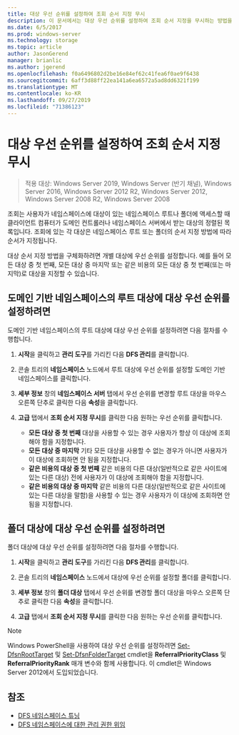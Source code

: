 ```yaml
---
title: 대상 우선 순위를 설정하여 조회 순서 지정 무시
description: 이 문서에서는 대상 우선 순위를 설정하여 조회 순서 지정을 무시하는 방법을 설명합니다.
ms.date: 6/5/2017
ms.prod: windows-server
ms.technology: storage
ms.topic: article
author: JasonGerend
manager: brianlic
ms.author: jgerend
ms.openlocfilehash: f0a6496802d2be16e84ef62c41fea6f0ae9f6438
ms.sourcegitcommit: 6aff3d88ff22ea141a6ea6572a5ad8dd6321f199
ms.translationtype: MT
ms.contentlocale: ko-KR
ms.lasthandoff: 09/27/2019
ms.locfileid: "71386123"
---
```

# <a name="set-target-priority-to-override-referral-ordering"></a>대상 우선 순위를 설정하여 조회 순서 지정 무시

> 적용 대상: Windows Server 2019, Windows Server (반기 채널), Windows Server 2016, Windows Server 2012 R2, Windows Server 2012, Windows Server 2008 R2, Windows Server 2008

조회는 사용자가 네임스페이스에 대상이 있는 네임스페이스 루트나 폴더에 액세스할 때 클라이언트 컴퓨터가 도메인 컨트롤러나 네임스페이스 서버에서 받는 대상의 정렬된 목록입니다. 조회에 있는 각 대상은 네임스페이스 루트 또는 폴더의 순서 지정 방법에 따라 순서가 지정됩니다. 

대상 순서 지정 방법을 구체화하려면 개별 대상에 우선 순위를 설정합니다. 예를 들어 모든 대상 중 첫 번째, 모든 대상 중 마지막 또는 같은 비용의 모든 대상 중 첫 번째(또는 마지막)로 대상을 지정할 수 있습니다.

## <a name="to-set-target-priority-on-a-root-target-for-a-domain-based-namespace"></a>도메인 기반 네임스페이스의 루트 대상에 대상 우선 순위를 설정하려면

도메인 기반 네임스페이스의 루트 대상에 대상 우선 순위를 설정하려면 다음 절차를 수행합니다.

1.  **시작**을 클릭하고 **관리 도구**를 가리킨 다음 **DFS 관리**를 클릭합니다.

2.  콘솔 트리의 **네임스페이스** 노드에서 루트 대상에 우선 순위를 설정할 도메인 기반 네임스페이스를 클릭합니다.

3.  **세부 정보** 창의 **네임스페이스 서버** 탭에서 우선 순위를 변경할 루트 대상을 마우스 오른쪽 단추로 클릭한 다음 **속성**을 클릭합니다.

4.  **고급** 탭에서 **조회 순서 지정 무시**를 클릭한 다음 원하는 우선 순위를 클릭합니다.

    -   **모든 대상 중 첫 번째**  대상을 사용할 수 있는 경우 사용자가 항상 이 대상에 조회해야 함을 지정합니다.
    -   **모든 대상 중 마지막**  기타 모든 대상을 사용할 수 없는 경우가 아니면 사용자가 이 대상에 조회하면 안 됨을 지정합니다.
    -   **같은 비용의 대상 중 첫 번째**  같은 비용의 다른 대상(일반적으로 같은 사이트에 있는 다른 대상) 전에 사용자가 이 대상에 조회해야 함을 지정합니다.
    -   **같은 비용의 대상 중 마지막**  같은 비용의 다른 대상(일반적으로 같은 사이트에 있는 다른 대상을 말함)을 사용할 수 있는 경우 사용자가 이 대상에 조회하면 안 됨을 지정합니다.

## <a name="to-set-target-priority-on-a-folder-target"></a>폴더 대상에 대상 우선 순위를 설정하려면

폴더 대상에 대상 우선 순위를 설정하려면 다음 절차를 수행합니다.

1.  **시작**을 클릭하고 **관리 도구**를 가리킨 다음 **DFS 관리**를 클릭합니다.

2.  콘솔 트리의 **네임스페이스** 노드에서 대상에 우선 순위를 설정할 폴더를 클릭합니다.

3.  **세부 정보** 창의 **폴더 대상** 탭에서 우선 순위를 변경할 폴더 대상을 마우스 오른쪽 단추로 클릭한 다음 **속성**을 클릭합니다.

4.  **고급** 탭에서 **조회 순서 지정 무시**를 클릭한 다음 원하는 우선 순위를 클릭합니다.

> [!NOTE]
> Windows PowerShell을 사용하여 대상 우선 순위를 설정하려면 [Set-DfsnRootTarget](https://technet.microsoft.com/library/jj884266.aspx) 및 [Set-DfsnFolderTarget](https://technet.microsoft.com/library/jj884264.aspx) cmdlet을 **ReferralPriorityClass** 및 **ReferralPriorityRank** 매개 변수와 함께 사용합니다. 이 cmdlet은 Windows Server 2012에서 도입되었습니다.

## <a name="see-also"></a>참조

-   [DFS 네임스페이스 튜닝](tuning-dfs-namespaces.md)
-   [DFS 네임스페이스에 대한 관리 권한 위임](delegate-management-permissions-for-dfs-namespaces.md)